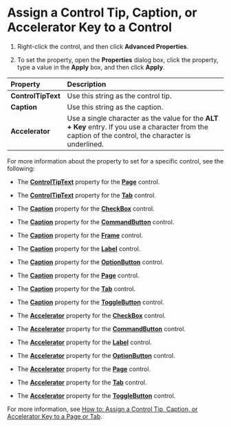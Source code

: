 
# Assign a Control Tip, Caption, or Accelerator Key to a Control

1. Right-click the control, and then click  **Advanced Properties**. 
    
2. To set the property, open the  **Properties** dialog box, click the property, type a value in the **Apply** box, and then click **Apply**. 
    

|**Property**|**Description**|
|:-----|:-----|
| **ControlTipText**| Use this string as the control tip.|
| **Caption**|Use this string as the caption.|
| **Accelerator**|Use a single character as the value for the  **ALT + Key** entry. If you use a character from the caption of the control, the character is underlined.|
For more information about the property to set for a specific control, see the following:

- The  **[ControlTipText](11412cc8-7e62-1382-de69-905d5d75d419.md)** property for the **[Page](836941c3-c768-151a-65a5-41c71493033a.md)** control.
    
- The  **[ControlTipText](13403824-7899-0494-3836-3a09d1804fad.md)** property for the **[Tab](b5571953-0e47-a994-3e82-4e439a77afa8.md)** control.
    
- The  **[Caption](ee143257-1e0d-d50a-7ed1-44a53af4a1c0.md)** property for the **[CheckBox](1834855b-f96c-aaa1-24ce-81d1e4e4e1db.md)** control.
    
- The  **[Caption](80dfbd73-6315-cb39-ad64-e87cf9083277.md)** property for the **[CommandButton](bb2bcfaa-e7a5-cedc-2ed7-bcc17a4d8fb6.md)** control.
    
- The  **[Caption](6075400e-e4c0-1a1c-dea1-8628d191337b.md)** property for the **[Frame](5fb494d3-8e00-852a-c361-0e99358b1ce8.md)** control.
    
- The  **[Caption](7aa70cd0-8ea8-871d-421c-6558c25e7ace.md)** property for the **[Label](546cc9e1-90e9-3b29-88ac-02fcc75f8f29.md)** control.
    
- The  **[Caption](8e6a50b2-fe72-099a-cf2c-3e415d1a9059.md)** property for the **[OptionButton](8009dd64-44b5-3b66-e8d4-e3535e014396.md)** control.
    
- The  **[Caption](878ed59e-8aa9-ec07-487a-47706d5337f4.md)** property for the **[Page](836941c3-c768-151a-65a5-41c71493033a.md)** control.
    
- The  **[Caption](62291fb8-8f56-4465-0afa-9085abeeaa72.md)** property for the **[Tab](b5571953-0e47-a994-3e82-4e439a77afa8.md)** control.
    
- The  **[Caption](3473424a-6a01-50ab-f3a9-3f6cb3114d3b.md)** property for the **[ToggleButton](01ce5640-9f19-3c0e-1aa4-96d87074bf8b.md)** control.
    
- The  **[Accelerator](940cec9e-8c29-4db9-77bd-b52cee7748f9.md)** property for the **[CheckBox](1834855b-f96c-aaa1-24ce-81d1e4e4e1db.md)** control.
    
- The  **[Accelerator](896f426a-6bc7-c6cc-96a0-eb0106b027f1.md)** property for the **[CommandButton](bb2bcfaa-e7a5-cedc-2ed7-bcc17a4d8fb6.md)** control.
    
- The  **[Accelerator](8e3913c5-c9f0-edba-4a0e-44fa85b26f95.md)** property for the **[Label](546cc9e1-90e9-3b29-88ac-02fcc75f8f29.md)** control.
    
- The  **[Accelerator](bb256067-248c-a4a3-f6d8-603724dee363.md)** property for the **[OptionButton](8009dd64-44b5-3b66-e8d4-e3535e014396.md)** control.
    
- The  **[Accelerator](d47e88cb-ea7d-2af9-9ae3-d75d1cde1346.md)** property for the **[Page](836941c3-c768-151a-65a5-41c71493033a.md)** control.
    
- The  **[Accelerator](474be3a4-bc6b-4444-5967-ce36e0d3c835.md)** property for the **[Tab](b5571953-0e47-a994-3e82-4e439a77afa8.md)** control.
    
- The  **[Accelerator](d4a436a0-d294-68e8-720b-5f8c76cb9d05.md)** property for the **[ToggleButton](01ce5640-9f19-3c0e-1aa4-96d87074bf8b.md)** control.
    
For more information, see  [How to: Assign a Control Tip, Caption, or Accelerator Key to a Page or Tab](69ea2e05-fa0e-f4b8-c9fb-52cdbb5c0f71.md).
